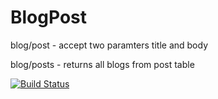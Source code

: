 # BlogPost

blog/post  - accept two paramters title and body 

blog/posts - returns all blogs from post table


[![Build Status](http://54.89.220.123:8080/buildStatus/icon?job=EPortal/Build-Develop-eportal-console-app)](http://54.89.220.123:8080/job/EPortal/job/Build-Develop-eportal-console-app/)
